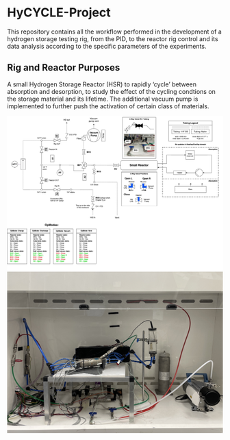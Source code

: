 # HyCYCLE-Project
This repository contains all the workflow performed in the development of a hydrogen storage testing rig, from the PID, to the reactor rig control and its data analysis according to the specific parameters of the experiments.

## Rig and Reactor Purposes
A small Hydrogen Storage Reactor (HSR) to rapidly ‘cycle’ between absorption and desorption, to study the effect of the cycling condtions on the storage material and its lifetime. The additional vacuum pump is implemented to further push the activation of certain class of materials.
<p align="center">
  <img src="Supporting_Pics_HyCYCLE/HyCycle_Rig_P&ID_v3-Copy of V6.drawio.png" width="600" title="hover text">
  <img src="Supporting_Pics_HyCYCLE/IMG_2079.jpg" width="600" alt="accessibility text">
</p>
